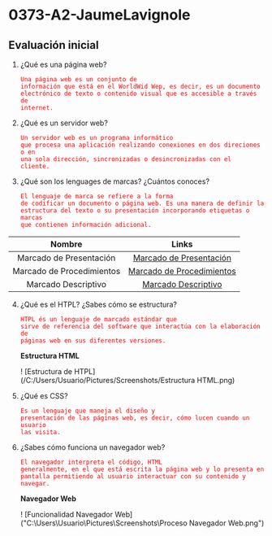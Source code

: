 # 0373-A2-JaumeLavignole
## **Evaluación inicial**

1. ¿Qué es una página web?

   <code style="color : red">Una página web es un conjunto de información que está en el WorldWid Wep, es decir, es un documento electrónico de texto o contenido visual que es accesible a través de internet.</code>

2. ¿Qué es un servidor web?

   <code style="color : red">Un servidor web es un programa informático que procesa una aplicación realizando conexiones en dos direciones o en una sola dirección, sincronizadas o desincronizadas con el cliente.</code>

3. ¿Qué son los lenguages de marcas? ¿Cuántos conoces?
   
   <code style="color : red">El lenguaje de marca se refiere a la forma de codificar un documento o página web. Es una manera de definir la estructura del texto o su presentación incorporando etiquetas o marcas que contienen información adicional.</code>

|         **Nombre**          |                                             **Links**                                                      |
|:---------------------------:|:----------------------------------------------------------------------------------------------------------:| 
| Marcado de Presentación     | [Marcado de Presentación](https://www.bibliopos.es/Biblion-A2-Biblioteconomia/10Lenguajes-de-marcado.pdf)  |
| Marcado de Procedimientos   | [Marcado de Procedimientos](https://es.wikipedia.org/wiki/Lenguaje_de_marcado)                             |
| Marcado Descriptivo         | [Marcado Descriptivo](https://cv.uoc.edu/UOC/a/moduls/90/90_225/web/main/m1/v4_1.html)                     |

4. ¿Qué es el HTPL? ¿Sabes cómo se estructura?

   <code style="color : red">HTPL és un lenguaje de marcado estándar que sirve de referencia del software que interactúa con la elaboración de páginas web en sus diferentes versiones.</code>

   **Estructura HTML**

   ! [Estructura de HTPL](/C:/Users/Usuario/Pictures/Screenshots/Estructura HTML.png)

5. ¿Qué es CSS?

   <code style="color : red">Es un lenguaje que maneja el diseño y presentación de las páginas web, es decir, cómo lucen cuando un usuario las visita.</code>

6. ¿Sabes cómo funciona un navegador web?

    <code style="color : red">El navegador interpreta el código, HTML generalmente, en el que está escrita la página web y lo presenta en pantalla permitiendo al usuario interactuar con su contenido y navegar.</code>

    **Navegador Web**

   ! [Funcionalidad Navegador Web]("C:\Users\Usuario\Pictures\Screenshots\Proceso Navegador Web.png")
